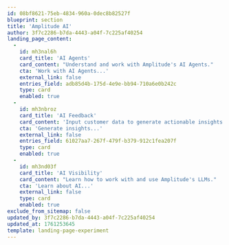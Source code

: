 ```yaml
---
id: 08bf8621-75eb-4834-960a-0dec8b82527f
blueprint: section
title: 'Amplitude AI'
author: 3f7c2286-b7da-4443-a04f-7c225af40254
landing_page_content:
  -
    id: mh3nal6h
    card_title: 'AI Agents'
    card_content: "Understand and work with Amplitude's AI Agents."
    cta: 'Work with AI Agents...'
    external_link: false
    entries_field: adb85d4b-175d-4e9e-bb94-710a6e0b242c
    type: card
    enabled: true
  -
    id: mh3nbroz
    card_title: 'AI Feedback'
    card_content: 'Input customer data to generate actionable insights through AI Feedback.'
    cta: 'Generate insights...'
    external_link: false
    entries_field: 61027aa7-267f-479f-b379-912c1fea207f
    type: card
    enabled: true
  -
    id: mh3nd03f
    card_title: 'AI Visibility'
    card_content: "Learn how to work with and use Amplitude's LLMs."
    cta: 'Learn about AI...'
    external_link: false
    type: card
    enabled: true
exclude_from_sitemap: false
updated_by: 3f7c2286-b7da-4443-a04f-7c225af40254
updated_at: 1761253645
template: landing-page-experiment
---
```

